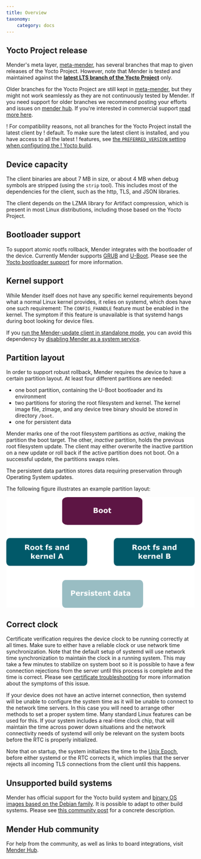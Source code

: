 ```yaml
---
title: Overview
taxonomy:
    category: docs
---
```



## Yocto Project release

Mender's meta layer, [meta-mender](https://github.com/mendersoftware/meta-mender?target=_blank), has
several branches that map to given releases of the Yocto Project. However, note that Mender is
tested and maintained against the [**latest LTS branch of the Yocto
Project**](https://wiki.yoctoproject.org/wiki/Releases?target=_blank) only.

Older branches for the Yocto Project are still kept in
[meta-mender](https://github.com/mendersoftware/meta-mender?target=_blank), but they might not work
seamlessly as they are not continuously tested by Mender. If you need support for older branches we
recommend posting your efforts and issues on [mender hub](https://hub.mender.io/c/board-integrations/6).
If you're interested in commercial support [read more here](https://mender.io/support-and-services/board-integration).



! For compatibility reasons, not all branches for the Yocto Project install the latest client by
! default. To make sure the latest client is installed, and you have access to all the latest
! features, see [the `PREFERRED_VERSION` setting when configuring the
! Yocto build](../03.Build-for-demo/docs.md#configuring-the-build).


## Device capacity

The client binaries are about 7 MB in size, or about 4 MB when debug symbols are
stripped (using the `strip` tool). This includes most of the dependencies for
the client, such as the http, TLS, and JSON libraries.

The client depends on the LZMA library for Artifact compression, which is
present in most Linux distributions, including those based on the Yocto Project.


## Bootloader support

To support atomic rootfs rollback, Mender integrates with the bootloader of the device. Currently
Mender supports [GRUB](https://www.gnu.org/software/grub/?target=_blank) and
[U-Boot](http://www.denx.de/wiki/U-Boot?target=_blank). Please see the [Yocto bootloader
support](../02.Board-integration/02.Bootloader-support/docs.md) for more information.


## Kernel support
While Mender itself does not have any specific kernel requirements beyond what a normal Linux kernel provides, it relies on systemd, which does have one such requirement: The `CONFIG_FHANDLE` feature must be enabled in the kernel. The symptom if this feature is unavailable is that systemd hangs during boot looking for device files.

If you [run the Mender-update client in standalone mode](../../02.Overview/01.Introduction/docs.md#client-modes-of-operation), you can avoid this dependency by [disabling Mender as a system service](../05.Customize-Mender/docs.md#disabling-mender-as-a-system-service).


## Partition layout

In order to support robust rollback, Mender requires the device to have a certain partition layout.
At least four different partitions are needed:
* one boot partition, containing the U-Boot bootloader and its environment
* two partitions for storing the root filesystem and kernel. The kernel image file, zImage, and any device tree binary should be stored in directory `/boot`.
* one for persistent data

Mender marks one of the root filesystem partitions as *active*, making the partition the boot target.
The other, *inactive* partition, holds the previous root filesystem update. The client may either overwrite
the inactive partition on a new update or roll back if the active partition does not boot.
On a successful update, the partitions swaps roles.

The persistent data partition stores data requiring preservation through Operating System updates.

The following figure illustrates an example partition layout:

![Mender partition layout](mender_partition_layout.png)


## Correct clock

Certificate verification requires the device clock to be running correctly at all times.
Make sure to either have a reliable clock or use network time synchronization.
Note that the default setup of systemd will use network time
synchronization to maintain the clock in a running system. This may
take a few minutes to stabilize on system boot so it is possible
to have a few connection rejections from the server until this process
is complete and the time is correct. Please see [certificate troubleshooting](../../301.Troubleshoot/03.Mender-Client/docs.md#certificate-expired-or-not-yet-valid) for more information about the symptoms of this issue.

If your device does not have an active internet connection, then systemd
will be unable to configure the system time as it will be unable to connect
to the network time servers. In this case you will need to arrange other
methods to set a proper system time. Many standard Linux features can be
used for this. If your system includes a real-time clock chip, that will maintain the time
across power down situations and the network connectivity needs of systemd
will only be relevant on the system boots before the RTC is properly
initialized.

Note that on startup, the system initializes the time to the 
[Unix Epoch](https://en.wikipedia.org/wiki/Unix_time?target=_blank), before
either systemd or the RTC corrects it, which implies that the server rejects all
incoming TLS connections from the client until this happens.


## Unsupported build systems

Mender has official support for the Yocto build system and [binary OS images based on the Debian family](../../04.Operating-System-updates-Debian-family/chapter.md). It is possible to adapt to other build systems. Please see [this community post](https://hub.mender.io/t/mender-from-scratch?target=_blank) for a concrete description.


## Mender Hub community

For help from the community, as well as links to board integrations, visit [Mender
Hub](https://hub.mender.io/?target=_blank).
